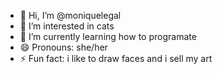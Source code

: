 - 👋 Hi, I’m @moniquelegal
- 👀 I’m interested in cats
- 🌱 I’m currently learning how to programate 
- 😄 Pronouns: she/her
- ⚡ Fun fact: i like to draw faces and i sell my art 

<!---
moniquelegal/moniquelegal is a ✨ special ✨ repository because its `README.md` (this file) appears on your GitHub profile.
You can click the Preview link to take a look at your changes.
--->
